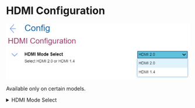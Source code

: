# HDMI Configuration #

![](./img/hdmi.png)

Available only on certain models.

<details><summary>HDMI Mode Select</summary>
This setting allows for switching between HDMI modes to achieve the best compatible video output for the devices attached.

One of 2 possible options:

1. **HDMI 2.0** - Allows for higher frame rate for 4K video. Default.
2. HDMI 1.4 - Supports 4K video with lower frame rate.

</details>
